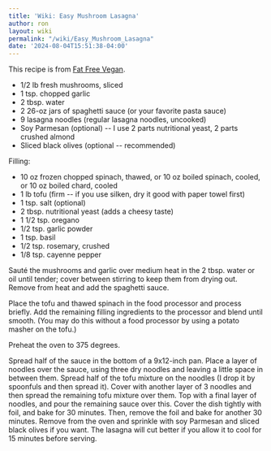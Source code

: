 ```yaml
---
title: 'Wiki: Easy Mushroom Lasagna'
author: ron
layout: wiki
permalink: "/wiki/Easy_Mushroom_Lasagna"
date: '2024-08-04T15:51:38-04:00'
---
```


This recipe is from [Fat Free Vegan](http://blog.fatfreevegan.com/2006/03/my-favorite-lasagna.html).

-   1/2 lb fresh mushrooms, sliced
-   1 tsp. chopped garlic
-   2 tbsp. water
-   2 26-oz jars of spaghetti sauce (or your favorite pasta sauce)
-   9 lasagna noodles (regular lasagna noodles, uncooked)
-   Soy Parmesan (optional) \-- I use 2 parts nutritional yeast, 2 parts crushed almond
-   Sliced black olives (optional \-- recommended)

Filling:

-   10 oz frozen chopped spinach, thawed, or 10 oz boiled spinach, cooled, or 10 oz boiled chard, cooled
-   1 lb tofu (firm \-- if you use silken, dry it good with paper towel first)
-   1 tsp. salt (optional)
-   2 tbsp. nutritional yeast (adds a cheesy taste)
-   1 1/2 tsp. oregano
-   1/2 tsp. garlic powder
-   1 tsp. basil
-   1/2 tsp. rosemary, crushed
-   1/8 tsp. cayenne pepper

Sauté the mushrooms and garlic over medium heat in the 2 tbsp. water or oil until tender; cover between stirring to keep them from drying out. Remove from heat and add the spaghetti sauce.

Place the tofu and thawed spinach in the food processor and process briefly. Add the remaining filling ingredients to the processor and blend until smooth. (You may do this without a food processor by using a potato masher on the tofu.)

Preheat the oven to 375 degrees.

Spread half of the sauce in the bottom of a 9x12-inch pan. Place a layer of noodles over the sauce, using three dry noodles and leaving a little space in between them. Spread half of the tofu mixture on the noodles (I drop it by spoonfuls and then spread it). Cover with another layer of 3 noodles and then spread the remaining tofu mixture over them. Top with a final layer of noodles, and pour the remaining sauce over this. Cover the dish tightly with foil, and bake for 30 minutes. Then, remove the foil and bake for another 30 minutes. Remove from the oven and sprinkle with soy Parmesan and sliced black olives if you want. The lasagna will cut better if you allow it to cool for 15 minutes before serving.
